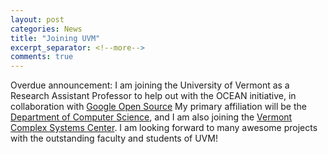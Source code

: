 ```yaml
---
layout: post
categories: News
title: "Joining UVM"
excerpt_separator: <!--more-->
comments: true
---
```


Overdue announcement: I am joining the University of Vermont as a Research Assistant Professor to help out with the OCEAN initiative, in collaboration with [Google Open Source](https://opensource.google/)
My primary affiliation will be the [Department of Computer Science](https://www.uvm.edu/cems/cs/), and I am also joining the [Vermont Complex Systems Center](https://vermontcomplexsystems.org/).
I am looking forward to many awesome projects with the outstanding faculty and students of UVM!